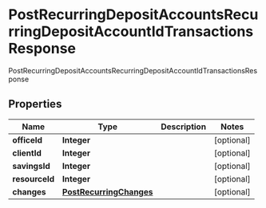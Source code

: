 

# PostRecurringDepositAccountsRecurringDepositAccountIdTransactionsResponse

PostRecurringDepositAccountsRecurringDepositAccountIdTransactionsResponse
## Properties

Name | Type | Description | Notes
------------ | ------------- | ------------- | -------------
**officeId** | **Integer** |  |  [optional]
**clientId** | **Integer** |  |  [optional]
**savingsId** | **Integer** |  |  [optional]
**resourceId** | **Integer** |  |  [optional]
**changes** | [**PostRecurringChanges**](PostRecurringChanges.md) |  |  [optional]



